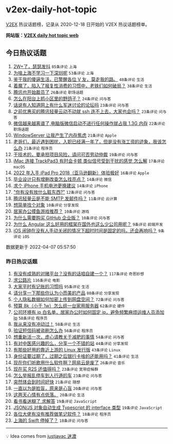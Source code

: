 # v2ex-daily-hot-topic

[V2EX](https://www.v2ex.com/) 热议话题榜，记录从 2020-12-18 日开始的 V2EX 热议话题榜单。

**网站版：[V2EX daily hot topic web](https://boojack.github.io/v2ex-daily-hot-topic-web/)**

## 今日热议话题

<!-- TODAY BEGIN -->

1. [2W+了，瑟瑟发抖](https://www.v2ex.com/t/845398) `85条评论` `上海`
1. [为啥上海不学习一下深圳呢](https://www.v2ex.com/t/845404) `53条评论` `上海`
1. [鉴于我的傻逼生活，已警醒各位 V 友，莫走我的路。](https://www.v2ex.com/t/845410) `48条评论` `生活`
1. [着魔了，陷入了报复性消费的习惯中，老铁们如何破局？](https://www.v2ex.com/t/845437) `38条评论` `生活`
1. [腾讯也开始裁员了](https://www.v2ex.com/t/845426) `26条评论` `职场话题`
1. [怎么在阳台上抓小区里的野鸽子？](https://www.v2ex.com/t/845454) `24条评论` `问与答`
1. [话说有人知道网上有什么军迷讨论的论坛吗](https://www.v2ex.com/t/845396) `23条评论` `问与答`
1. [之前优惠买的腾讯轻量云动不动就 ssh 连不上去，大家也会吗？](https://www.v2ex.com/t/845388) `23条评论` `问与答`
1. [微信越来越离谱了,电脑版微信启动不进行任何操作就占我 1.3G 内存](https://www.v2ex.com/t/845415) `22条评论` `职场话题`
1. [WindowServer 让我产生了内存焦虑](https://www.v2ex.com/t/845423) `21条评论` `Apple`
1. [老哥们，最近遇到困扰，入职已经满一年了，但是没有涨工资的迹象，我该怎么办](https://www.v2ex.com/t/845390) `21条评论` `程序员`
1. [干技术的，要承担项目风险，请问可否劳动仲裁](https://www.v2ex.com/t/845424) `19条评论` `问与答`
1. [iMac 连接 TrackPad3 有时会卡顿 类似信号受到干扰的感觉 怎么解](https://www.v2ex.com/t/845408) `17条评论` `macOS`
1. [2022 年入手 iPad Pro 2018（亚马逊翻新）体验极好](https://www.v2ex.com/t/845417) `16条评论` `Apple`
1. [毕业设计只有增删改查怎么找亮点？](https://www.v2ex.com/t/845443) `14条评论` `微信`
1. [求个 iPhone 手机电池更换建议](https://www.v2ex.com/t/845427) `14条评论` `iPhone`
1. ["你有没有放什么脏东西?"](https://www.v2ex.com/t/845459) `12条评论` `问与答`
1. [腾讯轻量云是不能 SMTP 发邮件吗？](https://www.v2ex.com/t/845385) `11条评论` `云计算`
1. [想简单找个对象](https://www.v2ex.com/t/845460) `10条评论` `分享发现`
1. [居家办公摸鱼游戏推荐？](https://www.v2ex.com/t/845422) `10条评论` `游戏`
1. [为什么需要购买 GitHub 企业版？](https://www.v2ex.com/t/845405) `10条评论` `问与答`
1. [为什么 Angular 这么好用的框架在国外也这么少公司用呢？](https://www.v2ex.com/t/845430) `9条评论` `前端开发`
1. [iOS 闹钟在没有人手动关闭的情况下超时时间是固定的吗，还会再响吗？](https://www.v2ex.com/t/845387) `9条评论` `iOS`

数据更新于 2022-04-07 05:57:50

<!-- TODAY END -->

### 昨日热议话题

<!-- YESTERDAY BEGIN -->

1. [有没有成熟的对赌平台？没有的话咱自建一个？](https://www.v2ex.com/t/845184) `117条评论` `奇思妙想`
1. [求公路片](https://www.v2ex.com/t/845133) `116条评论` `电影`
1. [大家平时有记账的习惯吗](https://www.v2ex.com/t/845138) `95条评论` `生活`
1. [请分享一下那些你认为小而美的产品](https://www.v2ex.com/t/845173) `80条评论` `分享发现`
1. [个人隐私数据如何加密上传到网盘空间？](https://www.v2ex.com/t/845121) `72条评论` `问与答`
1. [预算 8k（小于 1w）怎么组一台家用服务器](https://www.v2ex.com/t/845240) `62条评论` `硬件`
1. [公司环境有 ip 白名单，居家办公时如何固定 ip，避免频繁麻烦运维人员添加 ip](https://www.v2ex.com/t/845145) `58条评论` `程序员`
1. [我从来没有冲动过！](https://www.v2ex.com/t/845187) `58条评论` `生活`
1. [验证短信码被盗刷怎么办](https://www.v2ex.com/t/845136) `56条评论` `程序员`
1. [想重新活一次，虚心请教关于减肥的事情](https://www.v2ex.com/t/845293) `54条评论` `问与答`
1. [有对中医感兴趣的么，分享一个不错的站](https://www.v2ex.com/t/845341) `44条评论` `分享发现`
1. [有那些好用的靠近上游的 Linux 发行版](https://www.v2ex.com/t/845331) `43条评论` `Linux`
1. [身份证要过期了，过期之后银行卡啥的还能用吗？](https://www.v2ex.com/t/845166) `41条评论` `生活`
1. [现在你们听歌用什么软件啊？网易云是废了](https://www.v2ex.com/t/845298) `26条评论` `音乐`
1. [现在买 R2S 还值得吗？](https://www.v2ex.com/t/845344) `23条评论` `宽带症候群`
1. [怎么举报乱停车到人行道的车](https://www.v2ex.com/t/845122) `23条评论` `问与答`
1. [突然体会到时间好快](https://www.v2ex.com/t/845268) `21条评论` `随想`
1. [一直以为是脸盲，原来是心盲](https://www.v2ex.com/t/845171) `20条评论` `问与答`
1. [这两天心情有点低落。](https://www.v2ex.com/t/845159) `20条评论` `生活`
1. [看书看迷糊了 求解答](https://www.v2ex.com/t/845287) `19条评论` `JavaScript`
1. [JSON/JS 对象自动生成 Typescript 的 interface 类型](https://www.v2ex.com/t/845273) `19条评论` `JavaScript`
1. [各位大佬有没有推荐做笔记软件？](https://www.v2ex.com/t/845245) `18条评论` `程序员`
1. [上海的 Swift 停掉了？](https://www.v2ex.com/t/845155) `18条评论` `问与答`

<!-- YESTERDAY END -->

---

💡 Idea comes from [justjavac 迷渡](https://github.com/justjavac/)
